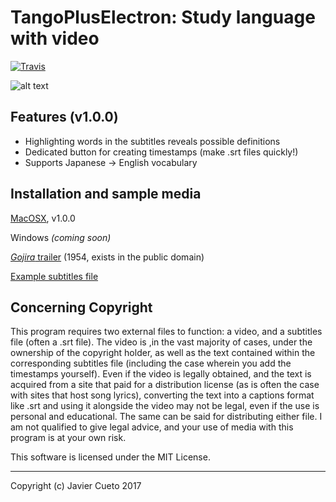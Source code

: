 # TangoPlusElectron: Study language with video
[![Travis](https://img.shields.io/travis/rust-lang/rust.svg?style=flat-square)](https://github.com/Buraburaite/TangoPlusElectron)

![alt text](https://s3-us-west-1.amazonaws.com/tpe/One+Piece+sample.png "Sample image")

## Features (v1.0.0)
- Highlighting words in the subtitles reveals possible definitions
- Dedicated button for creating timestamps (make .srt files quickly!)
- Supports Japanese -> English vocabulary

## Installation and sample media
[MacOSX](https://s3-us-west-1.amazonaws.com/tpe/TangoPlusElectron.zip), v1.0.0

Windows _(coming soon)_


[_Gojira_ trailer](https://s3-us-west-1.amazonaws.com/tpe/Gojira_trailer_512kb.mp4) (1954, exists in the public domain)

[Example subtitles file](https://s3-us-west-1.amazonaws.com/tpe/gojira.srt)

## Concerning Copyright
This program requires two external files to function: a video, and a subtitles file (often a .srt file). The video is ,in the vast majority of cases, under the ownership of the copyright holder, as well as the text contained within the corresponding subtitles file (including the case wherein you add the timestamps yourself). Even if the video is legally obtained, and the text is acquired from a site that paid for a distribution license (as is often the case with sites that host song lyrics), converting the text into a captions format like .srt and using it alongside the video may not be legal, even if the use is personal and educational. The same can be said for distributing either file. I am not qualified to give legal advice, and your use of media with this program is at your own risk.


This software is licensed under the MIT License.
___
Copyright (c) Javier Cueto 2017
